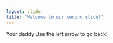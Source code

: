 ```yaml
---
layout: slide
title: "Welcome to our second slide!"
---
```

Your daddy
Use the left arrow to go back!
